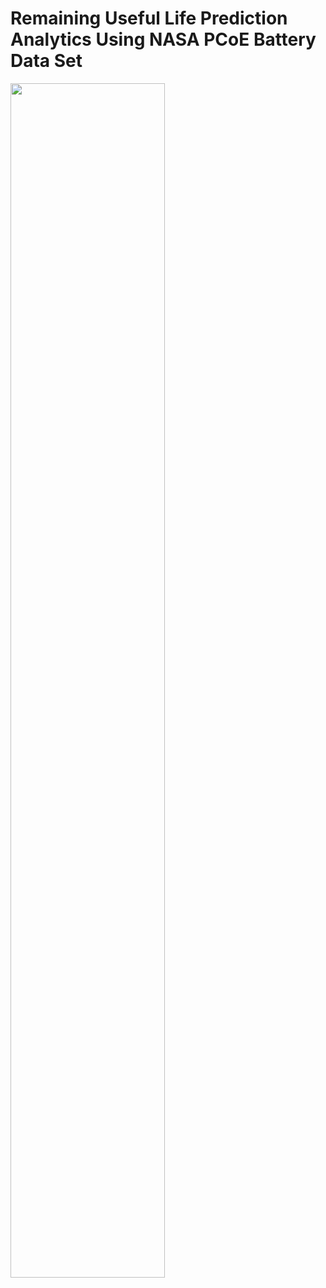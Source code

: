 # Remaining Useful Life Prediction Analytics Using NASA PCoE Battery Data Set

<img src="https://user-images.githubusercontent.com/88306533/128735382-30fec59a-fcb7-4763-9f89-46c658035fa5.png" width="70%" height="70%" ></img>


